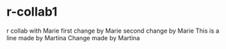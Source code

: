 # r-collab1
r collab with Marie
first change by Marie
second change by Marie
This is a line made by Martina
Change made by Martina